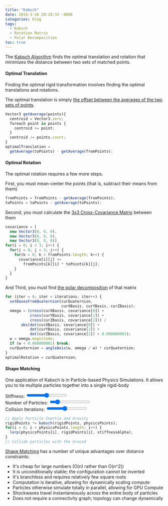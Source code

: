 ```yaml
---
title: "Kabsch"
date: 2019-3-16 20:10:33 -0000
categories: blog
tags:
  - Kabsch
  - Rotation Matrix
  - Polar Decomposition
toc: true
---
```


The [Kabsch Algorithm](https://en.wikipedia.org/wiki/Kabsch_algorithm) finds the optimal translation and rotation that minimizes the distance between two sets of matched points.

<meta content='text/html; charset=UTF-8' http-equiv='Content-Type' />
<meta name="twitter:card" content="player" />
<meta name="twitter:site" content="@JohnSelstad" />
<meta name="twitter:title" content="Shape Matching Simulation" />
<meta name="twitter:description" content="The power of Kabsch in Shape Matching for physical simulation." />
<meta name="twitter:image" content="https://zalo.github.io/assets/images/Kabsch.png" />
<meta name="twitter:player" content="https://zalo.github.io/assets/cards/kabschCard.html" />
<meta name="twitter:player:width" content="500" />
<meta name="twitter:player:height" content="500" />

<!-- Hide the Table of Contents (but keep the navigation :^) ... -->
<script type="text/javascript">
  document.getElementsByClassName('toc')[0].style.display = 'none';
</script>
<!-- Load the Three.js library, assorted helpers, and the actual line fitting script code... -->
<script type="text/javascript" src="../../assets/js/three.js"></script>
<script type="text/javascript" src="../../assets/js/DragControls.js"></script>
<script type="text/javascript" src="../../assets/js/OrbitControls.js"></script>
<script type="text/javascript" src="../../assets/js/IK/Environment.js"></script>
<script type="text/javascript" src="../../assets/js/Kabsch/Kabsch.js" orbit="enabled" showAverage="false"></script>


#### Optimal Translation

Finding the optimal rigid transformation involves finding the optimal translations and rotations.

The optimal translation is simply [the offset between the averages of the two sets of points](https://en.wikipedia.org/wiki/Kabsch_algorithm#Translation).
~~~ javascript
Vector3 getAverage(points){
  centroid = Vector3.zero;
  foreach point in points {
    centroid += point;
  }
  centroid /= points.count;
}
optimalTranslation = 
  getAverage(toPoints) - getAverage(fromPoints);
~~~

<script type="text/javascript" src="../../assets/js/Kabsch/AverageMatching.js" orbit="enabled"></script>

#### Optimal Rotation

The optimal rotation requires a few more steps.

First, you must mean-center the points (that is, subtract their means from them)
~~~ javascript
fromPoints = fromPoints - getAverage(fromPoints);
toPoints = toPoints - getAverage(toPoints);
~~~

Second, you must calculate the [3x3 Cross-Covariance Matrix](https://en.wikipedia.org/wiki/Kabsch_algorithm#Computation_of_the_covariance_matrix) between them
~~~ javascript
covariance = [
  new Vector3(0, 0, 0), 
  new Vector3(0, 0, 0), 
  new Vector3(0, 0, 0)]
for(i = 0; i < 3; i++) {
  for(j = 0; j < 3; j++) {
    for(k = 0; k < fromPoints.length; k++) {
      covariance[i][j] += 
        fromPoints[k][i] * toPoints[k][j];
    }
  }
}
~~~

And Third, you must find [the polar decomposition](https://zalo.github.io/blog/polar-decomposition/#robust-polar-decomposition) of that matrix
~~~ javascript
for (iter = 0; iter < iterations; iter++) {
  setBasesFromQuaternion(curQuaternion, 
                         curXBasis, curYBasis, curZBasis);
  omega = (cross(curXBasis, covariance[0]) +
           cross(curYBasis, covariance[1]) +
           cross(curZBasis, covariance[2])) / 
       abs(dot(curXBasis, covariance[0]) +
           dot(curYBasis, covariance[1]) +
           dot(curZBasis, covariance[2]) + 0.000000001);
  w = omega.magnitude;
  if (w < 0.000000001) break;
  curQuaternion = angleAxis(w, omega / w) * curQuaternion;
}
optimalRotation = curQuaternion;
~~~

<script type="text/javascript" src="../../assets/js/Kabsch/Kabsch.js" orbit="enabled" showAverage="enabled"></script>


#### Shape Matching

One application of Kabsch is in Particle-based Physics Simulations.  It allows you to tie multiple particles together into a single rigid-body

<script type="text/javascript" src="../../assets/js/Kabsch/ShapeMatching.js" orbit="enabled"></script>
  <div class="slidecontainer">
      Stiffness: <input type="range" min="0" max="100" value="50" class="slider" id="stiffness">
  </div>
  <div class="slidecontainer">
      Number of Particles: <input type="range" min="3" max="50" value="10" class="slider" id="numParticles">
  </div>
  <div class="slidecontainer">
      Collision Iterations: <input type="range" min="1" max="10" value="5" class="slider" id="iterations">
  </div>

~~~ javascript
// Apply Particle Inertia and Gravity
rigidPoints *= kabsch(rigidPoints, physicsPoints);
for(i = 0; i < physicsPoints.length; i++) {
  lerp(physicsPoints[i], rigidPoints[i], stiffnessAlpha);
}
// Collide particles with the Ground
~~~

[Shape Matching](https://www.youtube.com/watch?v=CCIwiC37kks) has a number of unique advantages over distance constraints:
 - It's cheap for large numbers (O(n) rather than O(n^2))
 - It is unconditionally stable; the configuration cannot be inverted
 - It's branchless and requires relatively few square roots
 - Computation is iterative, allowing for dynamically scaling compute
 - Particles otherwise simulate totally in parallel, allowing for GPU Compute
 - Shockwaves travel instantaneously across the entire body of particles
 - Does not require a connectivity graph; topology can change dynamically
